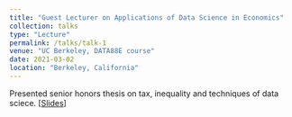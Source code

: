```yaml
---
title: "Guest Lecturer on Applications of Data Science in Economics"
collection: talks
type: "Lecture"
permalink: /talks/talk-1
venue: "UC Berkeley, DATA88E course"
date: 2021-03-02
location: "Berkeley, California"
---
```


Presented senior honors thesis on tax, inequality and techniques of data sciece. [[Slides](http://gevorgii.github.io/files/lec07-guest-slides.pdf)]

